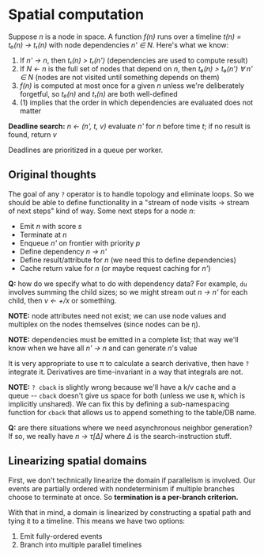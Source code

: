 # Spatial computation
Suppose _n_ is a node in space. A function _f(n)_ runs over a timeline _t(n) = t₀(n) → t₁(n)_ with node dependencies _n' ∈ N_. Here's what we know:

1. If _n' → n_, then _t₁(n) > t₁(n')_ (dependencies are used to compute result)
2. If _N ← n_ is the full set of nodes that depend on _n_, then _t₀(n) > t₀(n') ∀ n' ∈ N_ (nodes are not visited until something depends on them)
3. _f(n)_ is computed at most once for a given _n_ unless we're deliberately forgetful, so _t₀(n)_ and _t₁(n)_ are both well-defined
4. (1) implies that the order in which dependencies are evaluated does not matter

**Deadline search:** _n ← (n', t, v)_ evaluate _n'_ for _n_ before time _t_; if no result is found, return _v_

Deadlines are prioritized in a queue per worker.


## Original thoughts
The goal of any `?` operator is to handle topology and eliminate loops. So we should be able to define functionality in a "stream of node visits → stream of next steps" kind of way. Some next steps for a node _n_:

+ Emit _n_ with score _s_
+ Terminate at _n_
+ Enqueue _n'_ on frontier with priority _p_
+ Define dependency _n → n'_
+ Define result/attribute for _n_ (we need this to define dependencies)
+ Cache return value for _n_ (or maybe request caching for _n'_)

**Q:** how do we specify what to do with dependency data? For example, `du` involves summing the child sizes; so we might stream out _n → n'_ for each child, then _v ← +/x_ or something.

**NOTE:** node attributes need not exist; we can use node values and multiplex on the nodes themselves (since nodes can be η).

**NOTE:** dependencies must be emitted in a complete list; that way we'll know when we have all _n' → n_ and can generate _n_'s value

It is very appropriate to use π to calculate a search derivative, then have `?` integrate it. Derivatives are time-invariant in a way that integrals are not.

**NOTE:** `? cback` is slightly wrong because we'll have a k/v cache and a queue -- `cback` doesn't give us space for both (unless we use `N`, which is implicitly unshared). We can fix this by defining a sub-namespacing function for `cback` that allows us to append something to the table/DB name.

**Q:** are there situations where we need asynchronous neighbor generation? If so, we really have _n → τ[Δ]_ where _Δ_ is the search-instruction stuff.


## Linearizing spatial domains
First, we don't technically linearize the domain if parallelism is involved. Our events are partially ordered with nondeterminism if multiple branches choose to terminate at once. So **termination is a per-branch criterion.**

With that in mind, a domain is linearized by constructing a spatial path and tying it to a timeline. This means we have two options:

1. Emit fully-ordered events
2. Branch into multiple parallel timelines
